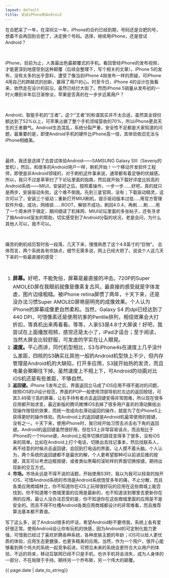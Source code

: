 ```yaml
---
layout: default
title: 谈谈iPhone和Android
---
```


<p>在合肥呆了一年，在深圳又一年，iPhone的合约已经到期，号码还是合肥的号，想着不会再回到合肥了，决定换个号码。选择，继续用iPhone，还是尝试Android？

&nbsp;

iPhone，目前为止，人类最出色最颠覆式的手机。看回曾经iPhone的发布视频，才能更深刻地感受到这种颠覆（后续会整理下，写个相关的文章）。iPhone 5的发布，没有太多的出乎意料，遭受了像当初iPhone 4刚发布一样的质疑，可iPhone 4用自己的跨越式的创新，赢得了用户的心。时至今日，iPhone 4的设计在我看来，依然走在设计的前沿，虽然已经烂大街了。然而iPhone 5销量从发布初的一时火爆到半年后日渐惨淡，苹果是否真的在一步步远离用户？

&nbsp;

Android，智能手机的“王者”。这个“王者”的称谓其实并不太合适，虽然其全球份额达到了52%以上，可苹果占据了整个手机领域营收的70%，所以iPhone更具天生的王者霸气。Android生态混乱，系统分裂严重，安全性不足都是大家知道的问题，最重要的是，即使Android手机的硬件比iPhone高一倍，其体验依旧无法与iPhone相媲美。

&nbsp;

最终，我还是选择了去尝试体验Android——SAMSUNG Galaxy SIII（Seveny的爱机），然后，和很多的Android用户一样，刷机开始！一个移动开发软件工程师，即使是非Android领域的，对于刷机这件事来说，通常都有着足够的优越感。所以，我只不过是草草扫了下论坛里面的指南，然后就开始下载好评度比较高的Android系统——MIUI，安装好之后，按照着操作，一步一步......好吧，真的就只是两步，安装驱动失败。这个难不倒我。先到三星官网，没有；下载驱动精灵，这次可以了，安装三个驱动；重新打开MIUI刷机，提示驱动版本过低.....用官方管理软件升级，成功，网络锁......ROOT，解锁不成功，刷回4.0.4，再刷.....刷......用了一个周末终于搞定，期间细读了机锋网、MIUI论坛里面的多张帖子，还有寻求了搞Android室友的帮助，切实感受到了Android分裂的状况，老是会问，为什么其他人可以，我不可以。

&nbsp;

痛苦的刷机经历暂时告一段落，几天下来，慢慢熟悉了这个4.8英寸的“巨物”。 总体而言，两个系统各有优缺点，细节无需多说，网上已经大把了。说说个人这几天下来的一些最直接的感受：

&nbsp;
<ol>
	<li><strong><span style="line-height: 1.714285714; font-size: 1rem;">屏幕。</span></strong><span style="line-height: 1.714285714; font-size: 1rem;">好吧，不能免俗，屏幕是最直接的冲击。720P的Super AMOLED屏在我眼前就像是像素复古风，最直接的感受就是字体发虚，图片边缘粗糙。被iPhone retina屏惯了两年，十天下来，还是没办法习惯Super AMOLED屏艳丽明亮的成像效果。个人认为iPhone的屏幕成像更自然柔和。当然，Galaxy S4 的dpi已经达到了440 DPI，可惜像素还是使用坑爹的Pentile排列，相信效果会大打折扣，等真机出来再看看。等等，人家S3是4.8寸大屏诶！好吧，我尝试在上面播放视频，感觉还是太小了，iPad才适合；至于阅读，当然大屏会比较舒服，可发虚的字实在让人眼晃。</span></li>
	<li><strong><span style="line-height: 1.714285714; font-size: 1rem;">速度。</span></strong><span style="line-height: 1.714285714; font-size: 1rem;">平心而讲，同代机型相比，S3与iPhone4s在速度上几乎没什么差距，四核的S3确实比其他一般的Android机型快上不少，但内存管理是Android机的大缺陷，打开多应用，S3就开始热的发烫，而且电量会唰唰往下掉。虽然速度上不相上下，可Android的动画对比iOS机还是有些差距，不够自然。</span></li>
	<li><strong>返回键。</strong>iPhone 5发布之后，界面返回立马成了iOS应用不得不面对的问题，按照iOS的UI设计规范，界面的POP一般使用顶部导航栏左边的返回按钮，可其3.49英寸高的屏幕，让右手持有者点击返回键变得非常困难，所以现在很多应用都开始求变，最近新版的腾讯微博iOS去掉了很多用户喜欢的滑动撕纸出现操作按钮的效果，而统一改成向右滑动返回的操作，就是为了在iPhone5上获得更好的操作体验。而Android上的返回键是Android机最常使用的按键，没有之一。十天下来，使用iPhone时，我已经开始习惯去点击右下角的返回键。Android的返回键虽然很好用，但在S3上非常容易误点，而且相比于iPhone的一个Home键，Android上程序切换的路径变得多了很多，没有iOS来的简单。比如在Android上打个电话，切换出去找记事本，然后找联系人，再不经意的时候点击返回键，会回到打电话的界面，让人摸不着头脑。个人认为，两个系统的返回键都不是最优的解，个人更希望那种可以前进后推的按键，其实可以考虑边框按键，或者类似黑莓的滚轮样的界面切换按键。期待出现新的交互方式。</li>
	<li><strong>市场。</strong>市场永远是不得不说的话题，开始使用S3时，我以为我可以轻易的抛开iOS，可惜Android系统的市场是Android系统饱受多年的痛，不止分散，而且各类应用商城林立，你不知道你在iOS上玩得很好玩的应用在这些商城上能否找到，你不知道哪个商城里面的应用是最新的，也不知道该到哪里去更新你在用的应用，最让人没办法忍受的是，你不知道你在这些商城里面的应用是不是安全的。而且不得不吐槽Android各类应用商城都设计的非常难看，而且推荐算法基本都不靠谱。</li>
</ol>
写了这么多，说了Android很多的坏话，希望Android粉不要喷我，系统上各有爱好很正常。使用Android会让你有玩机的快感，因为Android的可定制化能力更强，可惜我已经过了喜欢折腾各种系统，各种皮肤主题的年龄；iOS可以给人更优质的体验，应用生态更健康，也更多精美的应用。当然，作为一个用户，很开心能够看到两个伟大的系统一起竞争前进，可预见未来的系统会更符合大众用户的体验，不远的将来，移动互联网已经不只是手机，也许手机将会消失，成为人身体的一部分，不在局限于手持。期待另一个乔布斯，另一个伟大的颠覆。</p>

<p>{{ page.date | date_to_string}}</p>
